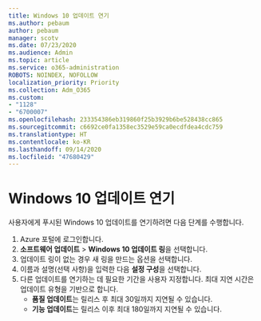 ```yaml
---
title: Windows 10 업데이트 연기
ms.author: pebaum
author: pebaum
manager: scotv
ms.date: 07/23/2020
ms.audience: Admin
ms.topic: article
ms.service: o365-administration
ROBOTS: NOINDEX, NOFOLLOW
localization_priority: Priority
ms.collection: Adm_O365
ms.custom:
- "1128"
- "6700007"
ms.openlocfilehash: 233354386eb319860f25b3929b6be528438cc865
ms.sourcegitcommit: c6692ce0fa1358ec3529e59ca0ecdfdea4cdc759
ms.translationtype: HT
ms.contentlocale: ko-KR
ms.lasthandoff: 09/14/2020
ms.locfileid: "47680429"
---
```

# <a name="defer-windows-10-updates"></a>Windows 10 업데이트 연기

사용자에게 푸시된 Windows 10 업데이트를 연기하려면 다음 단계를 수행합니다.

1. Azure 포털에 로그인합니다.
2. **소프트웨어 업데이트**  >  **Windows 10 업데이트 링**을 선택합니다.
3. 업데이트 링이 없는 경우 새 링을 만드는 옵션을 선택합니다.
4. 이름과 설명(선택 사항)을 입력한 다음 **설정 구성**을 선택합니다.
5. 다른 업데이트를 연기하는 데 필요한 기간을 사용자 지정합니다. 최대 지연 시간은 업데이트 유형을 기반으로 합니다.
    - **품질 업데이트**는 릴리스 후 최대 30일까지 지연될 수 있습니다.
    - **기능 업데이트**는 릴리스 이후 최대 180일까지 지연될 수 있습니다.
